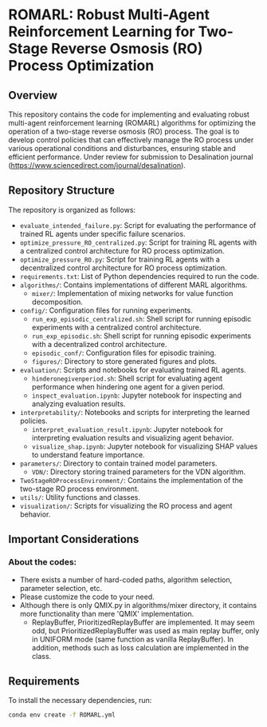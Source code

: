 # ROMARL: Robust Multi-Agent Reinforcement Learning for Two-Stage Reverse Osmosis (RO) Process Optimization

## Overview

This repository contains the code for implementing and evaluating robust multi-agent reinforcement learning (ROMARL) algorithms for optimizing the operation of a two-stage reverse osmosis (RO) process. The goal is to develop control policies that can effectively manage the RO process under various operational conditions and disturbances, ensuring stable and efficient performance. Under review for submission to Desalination journal (https://www.sciencedirect.com/journal/desalination).

## Repository Structure

The repository is organized as follows:

-   `evaluate_intended_failure.py`: Script for evaluating the performance of trained RL agents under specific failure scenarios.
-   `optimize_pressure_RO_centralized.py`: Script for training RL agents with a centralized control architecture for RO process optimization.
-   `optimize_pressure_RO.py`: Script for training RL agents with a decentralized control architecture for RO process optimization.
-   `requirements.txt`: List of Python dependencies required to run the code.
-   `algorithms/`: Contains implementations of different MARL algorithms.
    -   `mixer/`: Implementation of mixing networks for value function decomposition.
-   `config/`: Configuration files for running experiments.
    -   `run_exp_episodic_centralized.sh`: Shell script for running episodic experiments with a centralized control architecture.
    -   `run_exp_episodic.sh`: Shell script for running episodic experiments with a decentralized control architecture.
    -   `episodic_conf/`: Configuration files for episodic training.
    -   `figures/`: Directory to store generated figures and plots.
-   `evaluation/`: Scripts and notebooks for evaluating trained RL agents.
    -   `hinderonegivenperiod.sh`: Shell script for evaluating agent performance when hindering one agent for a given period.
    -   `inspect_evaluation.ipynb`: Jupyter notebook for inspecting and analyzing evaluation results.
-   `interpretability/`: Notebooks and scripts for interpreting the learned policies.
    -   `interpret_evaluation_result.ipynb`: Jupyter notebook for interpreting evaluation results and visualizing agent behavior.
    -   `visualize_shap.ipynb`: Jupyter notebook for visualizing SHAP values to understand feature importance.
-   `parameters/`: Directory to contain trained model parameters.
    -   `VDN/`: Directory storing trained parameters for the VDN algorithm.
-   `TwoStageROProcessEnvironment/`: Contains the implementation of the two-stage RO process environment.
-   `utils/`: Utility functions and classes.
-   `visualization/`: Scripts for visualizing the RO process and agent behavior.

## Important Considerations

### About the codes:
-   There exists a number of hard-coded paths, algorithm selection, parameter selection, etc.
-   Please customize the code to your need.
-   Although there is only QMIX.py in algorithms/mixer directory, it contains more functionality than mere 'QMIX' implementation.
    -   ReplayBuffer, PrioritizedReplayBuffer are implemented. It may seem odd, but PrioritizedReplayBuffer was used as main replay buffer, only in UNIFORM mode (same function as vanilla ReplayBuffer). In addition, methods such as loss calculation are implemented in the class.

## Requirements

To install the necessary dependencies, run:

```bash
conda env create -f ROMARL.yml